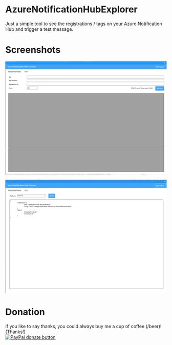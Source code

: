 # AzureNotificationHubExplorer
Just a simple tool to see the registrations / tags on your Azure Notification Hub and trigger a test message.


# Screenshots

![registrations](https://raw.githubusercontent.com/galadril/AzureNotificationHubExplorer/main/screenshots/registrations.png) 

![test](https://raw.githubusercontent.com/galadril/AzureNotificationHubExplorer/main/screenshots/testmessage.png)


# Donation

If you like to say thanks, you could always buy me a cup of coffee (/beer)!   
(Thanks!)  
[![PayPal donate button](https://img.shields.io/badge/paypal-donate-yellow.svg)](https://www.paypal.me/markheinis)
